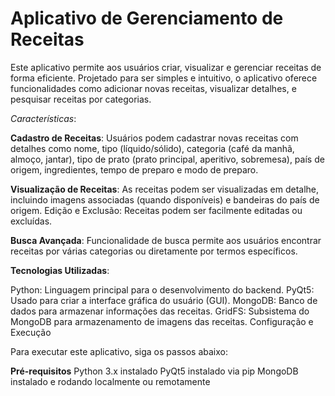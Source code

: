 # Aplicativo de Gerenciamento de Receitas

Este aplicativo permite aos usuários criar, visualizar e gerenciar receitas de forma eficiente. Projetado para ser simples e intuitivo, o aplicativo oferece funcionalidades como adicionar novas receitas, visualizar detalhes, e pesquisar receitas por categorias.

*Características*: 

**Cadastro de Receitas**: Usuários podem cadastrar novas receitas com detalhes como nome, tipo (líquido/sólido), categoria (café da manhã, almoço, jantar), tipo de prato (prato principal, aperitivo, sobremesa), país de origem, ingredientes, tempo de preparo e modo de preparo.

**Visualização de Receitas**: As receitas podem ser visualizadas em detalhe, incluindo imagens associadas (quando disponíveis) e bandeiras do país de origem.
Edição e Exclusão: Receitas podem ser facilmente editadas ou excluídas.

**Busca Avançada**: Funcionalidade de busca permite aos usuários encontrar receitas por várias categorias ou diretamente por termos específicos. 

**Tecnologias Utilizadas**:

Python: Linguagem principal para o desenvolvimento do backend.
PyQt5: Usado para criar a interface gráfica do usuário (GUI).
MongoDB: Banco de dados para armazenar informações das receitas.
GridFS: Subsistema do MongoDB para armazenamento de imagens das receitas.
Configuração e Execução

Para executar este aplicativo, siga os passos abaixo:

**Pré-requisitos**
Python 3.x instalado
PyQt5 instalado via pip
MongoDB instalado e rodando localmente ou remotamente
